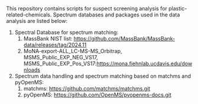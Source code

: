 This repository contains scripts for suspect screening analysis for plastic-related-chemicals. Spectrum databases and packages used in the data analysis are listed below:

1. Spectral Database for spectrum matching:
     1) MassBank NIST list: https://github.com/MassBank/MassBank-data/releases/tag/2024.11
     2) MoNA-export-ALL_LC-MS-MS_Orbitrap, MSMS_Public_EXP_NEG_VS17, MSMS_Public_EXP_Pos_VS17:https://mona.fiehnlab.ucdavis.edu/downloads
2. Spectrum data handling and spectrum matching based on matchms and pyOpenMS:
     1)  matchms: https://github.com/matchms/matchms.git
     2)  pyOpenMS: https://github.com/OpenMS/pyopenms-docs.git
   
